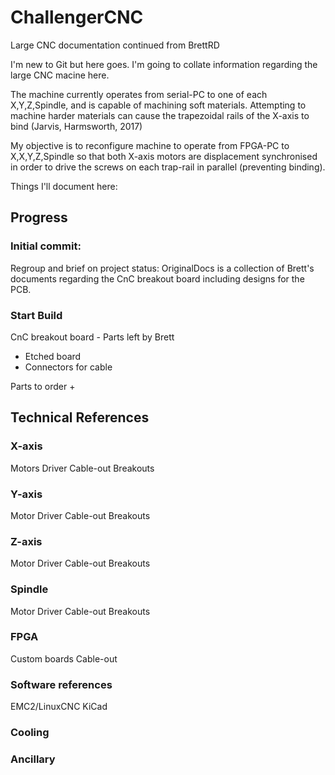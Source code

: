 # ChallengerCNC
Large CNC documentation continued from BrettRD

I'm new to Git but here goes. I'm going to collate information regarding the large CNC macine here.

The machine currently operates from serial-PC to one of each X,Y,Z,Spindle, and is capable of machining soft materials. Attempting to machine harder materials can cause the trapezoidal rails of the X-axis to bind (Jarvis, Harmsworth, 2017)

My objective is to reconfigure machine to operate from FPGA-PC to X,X,Y,Z,Spindle so that both X-axis motors are displacement synchronised in order to drive the screws on each trap-rail in parallel (preventing binding).

Things I'll document here:

## Progress
### Initial commit: 

Regroup and brief on project status: 
OriginalDocs is a collection of Brett's documents regarding the CnC breakout board including designs for the PCB.

### Start Build 

CnC breakout board - 
Parts left by Brett
+ Etched board
+ Connectors for cable


Parts to order
+ 


## Technical References

### X-axis
Motors
Driver
Cable-out
Breakouts

### Y-axis
Motor
Driver
Cable-out
Breakouts

### Z-axis
Motor
Driver
Cable-out
Breakouts

### Spindle
Motor
Driver
Cable-out
Breakouts

### FPGA
Custom boards
Cable-out

### Software references
EMC2/LinuxCNC
KiCad

### Cooling


### Ancillary

